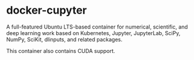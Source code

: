 # docker-cupyter

A full-featured Ubuntu LTS-based container for numerical, scientific, and deep learning work
based on Kubernetes, Jupyter, JupyterLab, SciPy, NumPy, SciKit, dlinputs, and related packages.

This container also contains CUDA support.
